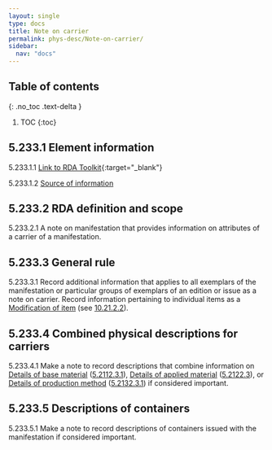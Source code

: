 ```yaml
---
layout: single
type: docs
title: Note on carrier
permalink: phys-desc/Note-on-carrier/
sidebar:
  nav: "docs"
---
```


## Table of contents
{: .no_toc .text-delta }

1. TOC
{:toc}

## 5.233.1 Element information

<a name="5.233.1.1">5.233.1.1</a> [Link to RDA Toolkit](https://beta.rdatoolkit.org/Content/Index?externalId=en-US_ala-5887ca96-eae3-34c9-ac6b-5f1f73f3845b){:target="_blank"}

<a name="5.233.1.2">5.233.1.2</a> [Source of information](/DCRMR/phys-desc/)

## 5.233.2 RDA definition and scope

<a name="5.233.2.1">5.233.2.1</a> A note on manifestation that provides information on attributes of a carrier of a manifestation.

## 5.233.3 General rule

<a name="5.233.3.1">5.233.3.1</a> Record additional information that applies to all exemplars of the manifestation or particular groups of exemplars of an edition or issue as a note on carrier. Record information pertaining to individual items as a [Modification of item](/DCRMR/notes-on-items/Modification-of-item/) (see [10.21.2.2](/DCRMR/notes-on-items/Modification-of-item/#10.21.2.2)).

## 5.233.4 Combined physical descriptions for carriers

<a name="5.233.4.1">5.233.4.1</a> Make a note to record descriptions that combine information on [Details of base material](/DCRMR/phys-desc/Details-of-base-material/) ([5.2112.3.1](/DCRMR/phys-desc/Details-of-base-material/#5.211.3.1)), [Details of applied material](/DCRMR/phys-desc/Details-of-applied-material/) ([5.2122.3](/DCRMR/phys-desc/Details-of-applied-material/#5.2122.3.1)), or [Details of production method](/DCRMR/phys-desc/Details-of-production-method/) ([5.2132.3.1](/DCRMR/phys-desc/Details-of-production-method/#5.2132.3.1)) if considered important.

## 5.233.5 Descriptions of containers

<a name="5.233.5.1">5.233.5.1</a>  Make a note to record descriptions of containers issued with the manifestation if considered important.